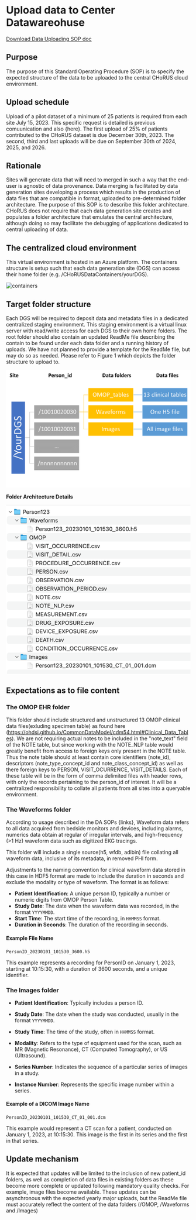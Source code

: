 # Upload data to Center Datawareohuse

 [Download Data Uploading SOP doc](https://github.com/chorus-ai/data_acq_SOP/blob/main/sop-website/docs/Data-Uploading/Data%20Upload%20SOP.docx)

## Purpose

The purpose of this Standard Operating Procedure (SOP) is to specify the expected structure of the data to be uploaded to the central CHoRUS cloud environment.

## Upload schedule

Upload of a pilot dataset of a minimum of 25 patients is required from each site July 15, 2023. This specific request is detailed is previous comuunication and also {here}. The first upload of 25% of patients contributed to the CHoRUS dataset is due December 30th, 2023. The second, third and last uploads will be due on September 30th of 2024, 2025, and 2026.

## Rationale

Sites will generate data that will need to merged in such a way that the end-user is agnostic of data provenance. Data merging is facilitated by data generation sites developing a process which results in the production of data files that are compatible in format, uploaded to pre-determined folder architecture. The purpose of this SOP is to describe this folder architecture. CHoRUS does not require that each data generation site creates and populates a folder architecture that emulates the central architecture, although doing so may facilitate the debugging of applications dedicated to central uploading of data.

## The centralized cloud environment

This virtual environment is hosted in an Azure platform. The containers structure is setup such that each data generation site (DGS) can access their home folder (e.g. /CHoRUSDataContainers/yourDGS).


<img width="1000" alt="containers" src="https://github.com/chorus-ai/data_acq_SOP/assets/2847495/d7d1d67a-2695-4b2d-92aa-2285b608a09d" />


## Target folder structure

Each DGS will be required to deposit data and metadata files in a dedicated centralized staging environment. This staging environment is a virtual linux server with read/write access for each DGS to their own home folders. The root folder should also contain an updated ReadMe file describing the contain to be found under each data folder and a running history of uploads. We have not planned to provide a template for the ReadMe file, but may do so as needed. Please refer to Figure 1 which depicts the folder structure to upload to.

![folder](./folderStructure.png)

**Folder Architecture Details**

![Folder Architecture Details](./folderStructureDetail.png)

## Expectations as to file content

### The OMOP EHR folder

This folder should include structured and unstructured 13 OMOP clinical data files(exluding specimen table) as found here (https://ohdsi.github.io/CommonDataModel/cdm54.html#Clinical_Data_Tables). We are not requiring actual notes to be included in the "note_text" field of the NOTE table, but since working with the NOTE_NLP table would greatly benefit from access to foreign keys only present in the NOTE table. Thus the note table should at least contain core identifiers (note_id), descriptors (note_type_concept_id and note_class_concept_id) as well as there foreign keys to PERSON, VISIT_OCURRENCE, VISIT_DETAILS. Each of these table will be in the form of comma delimited files with header rows, with only the records pertaining to the person_id of interest. It will be a centralized responsibility to collate all patients from all sites into a queryable environment.

### The Waveforms folder

According to usage described in the DA SOPs {links}, Waveform data refers to all data acquired from bedside monitors and devices, including alarms, numerics data obtain at regular of irregular intervals, and high-frequency (>1 Hz) waveform data such as digitized EKG tracings.

This folder will include a single source(h5, wfdb, adibin) file collating all waveform data, inclusive of its metadata, in removed PHI form.

Adjustments to the naming convention for clinical waveform data stored in this case in HDF5 format are made to include the duration in seconds and exclude the modality or type of waveform. The format is as follows:

- **Patient Identification**: A unique person ID, typically a number or numeric digits from OMOP Person Table.
- **Study Date**: The date when the waveform data was recorded, in the format `YYYYMMDD`.
- **Start Time**: The start time of the recording, in `HHMMSS` format.
- **Duration in Seconds**: The duration of the recording in seconds.

#### Example File Name
`PersonID_20230101_101530_3600.h5`

This example represents a recording for PersonID on January 1, 2023, starting at 10:15:30, with a duration of 3600 seconds, and a unique identifier.

### The Images folder

- **Patient Identification**: Typically includes a person ID.

- **Study Date**: The date when the study was conducted, usually in the format `YYYYMMDD`.

- **Study Time**: The time of the study, often in `HHMMSS` format.

- **Modality**: Refers to the type of equipment used for the scan, such as MR (Magnetic Resonance), CT (Computed Tomography), or US (Ultrasound).

- **Series Number**: Indicates the sequence of a particular series of images in a study.

- **Instance Number**: Represents the specific image number within a series.

#### Example of a DICOM Image Name
`PersonID_20230101_101530_CT_01_001.dcm`

This example would represent a CT scan for a patient, conducted on January 1, 2023, at 10:15:30. This image is the first in its series and the first in that series.


## Update mechanism

It is expected that updates will be limited to the inclusion of new patient_id folders, as well as completion of data files in existing folders as these become more complete or updated following mandatory quality checks. For example, image files become available. These updates can be asynchronous with the expected yearly major uploads, but the ReadMe file must accurately reflect the content of the data folders (/OMOP, /Waveforms and /Images)
